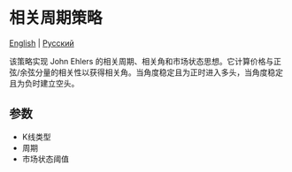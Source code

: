 # 相关周期策略
[English](README.md) | [Русский](README_ru.md)

该策略实现 John Ehlers 的相关周期、相关角和市场状态思想。它计算价格与正弦/余弦分量的相关性以获得相关角。当角度稳定且为正时进入多头，当角度稳定且为负时建立空头。

## 参数
- K线类型
- 周期
- 市场状态阈值
